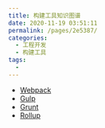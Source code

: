 ```yaml
---
title: 构建工具知识图谱
date: 2020-11-19 03:51:11
permalink: /pages/2e5387/
categories:
  - 工程开发
  - 构建工具
tags:
  -
---
```


- [Webpack](https://webpack.js.org/)
- [Gulp](https://gulpjs.com/)
- [Grunt](https://gruntjs.com/)
- [Rollup](https://rollupjs.org/guide/en/)
